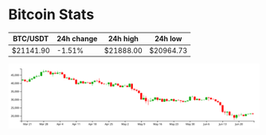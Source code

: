 # Bitcoin Stats

BTC/USDT|24h change|24h high|24h low|
|---|---|---|---|
|$21141.90|-1.51%|$21888.00|$20964.73|

<img src="./chart.svg">
